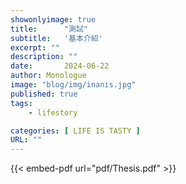 ```yaml
---
showonlyimage: true
title:      "測試"
subtitle:   '基本介紹'
excerpt: ""
description: ""
date:       2024-06-22
author: Monologue    
image: "blog/img/inanis.jpg"
published: true 
tags:
    - lifestory

categories: [ LIFE IS TASTY ]
URL: ""
---
```

{{< embed-pdf url="pdf/Thesis.pdf" >}}
<!--more-->
